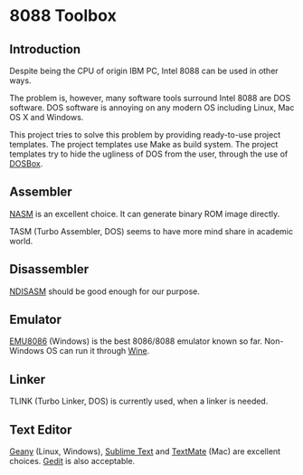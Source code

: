 8088 Toolbox
============

Introduction
------------

Despite being the CPU of origin IBM PC, Intel 8088 can be used in other ways.

The problem is, however, many software tools surround Intel 8088 are DOS software. 
DOS software is annoying on any modern OS including Linux, Mac OS X and Windows.

This project tries to solve this problem by providing ready-to-use project templates.
The project templates use Make as build system.
The project templates try to hide the ugliness of DOS from the user,
through the use of [DOSBox](http://www.dosbox.com/).

Assembler
---------

[NASM](http://nasm.us/) is an excellent choice.
It can generate binary ROM image directly.

TASM (Turbo Assembler, DOS) seems to have more mind share in academic world. 

Disassembler
------------

[NDISASM](http://www.nasm.us/doc/nasmdoca.html) should be good enough for our purpose.

Emulator
--------

[EMU8086](http://www.emu8086.com/) (Windows) is the best 8086/8088 emulator known so far.
Non-Windows OS can run it through [Wine](http://www.winehq.org/).

Linker
------

TLINK (Turbo Linker, DOS) is currently used, when a linker is needed.

Text Editor
-----------

[Geany](http://www.geany.org/) (Linux, Windows),
[Sublime Text](http://www.sublimetext.com/) and
[TextMate](http://macromates.com/) (Mac) are excellent choices.
[Gedit](http://projects.gnome.org/gedit/index.html) is also acceptable.
